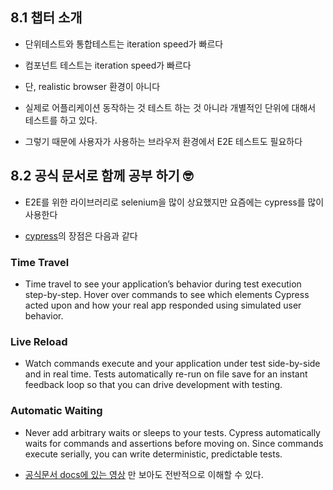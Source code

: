 ## 8.1 챕터 소개

- 단위테스트와 통합테스트는 iteration speed가 빠르다

- 컴포넌트 테스트는 iteration speed가 빠르다

- 단, realistic browser 환경이 아니다

- 실제로 어플리케이션 동작하는 것 테스트 하는 것 아니라 개별적인 단위에 대해서 테스트를 하고 있다.

- 그렇기 때문에 사용자가 사용하는 브라우저 환경에서 E2E 테스트도 필요하다

## 8.2 공식 문서로 함께 공부 하기 🤓

- E2E를 위한 라이브러리로 selenium을 많이 상요했지만 요즘에는 cypress를 많이 사용한다

- [cypress](https://academy.dream-coding.com/courses/player/react-tdd/lessons/1599)의 장점은 다음과 같다

### Time Travel

- Time travel to see your application’s behavior during test execution step-by-step. Hover over commands to see which elements Cypress acted upon and how your real app responded using simulated user behavior.

### Live Reload

- Watch commands execute and your application under test side-by-side and in real time. Tests automatically re-run on file save for an instant feedback loop so that you can drive development with testing.

### Automatic Waiting

- Never add arbitrary waits or sleeps to your tests. Cypress automatically waits for commands and assertions before moving on. Since commands execute serially, you can write deterministic, predictable tests.

- [공식문서 docs에 있는 영상](https://docs.cypress.io/guides/overview/why-cypress) 만 보아도 전반적으로 이해할 수 있다.
